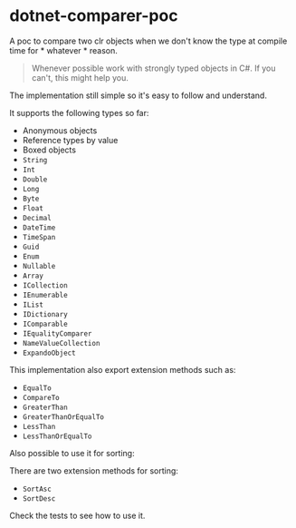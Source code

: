 # dotnet-comparer-poc

A poc to compare two clr objects when we don't know the type at compile time for * whatever * reason.

> Whenever possible work with strongly typed objects in C#. If you can't, this might help you.

The implementation still simple so it's easy to follow and understand.

It supports the following types so far:

- Anonymous objects
- Reference types by value
- Boxed objects
- `String`
- `Int`
- `Double`
- `Long`
- `Byte`
- `Float`
- `Decimal`
- `DateTime`
- `TimeSpan`
- `Guid`
- `Enum`
- `Nullable`
- `Array`
- `ICollection`
- `IEnumerable`
- `IList`
- `IDictionary`
- `IComparable`
- `IEqualityComparer`
- `NameValueCollection`
- `ExpandoObject`

This implementation also export extension methods such as: 
 
- `EqualTo`
- `CompareTo`
- `GreaterThan`
- `GreaterThanOrEqualTo`
- `LessThan`
- `LessThanOrEqualTo`

Also possible to use it for sorting:

There are two extension methods for sorting:

- `SortAsc`
- `SortDesc`

Check the tests to see how to use it.